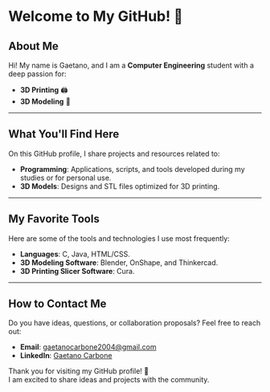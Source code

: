 # Welcome to My GitHub! 👋

## About Me

Hi! My name is Gaetano, and I am a **Computer Engineering** student with a deep passion for:

- **3D Printing** 🖨️
- **3D Modeling** 🧊
---

## What You'll Find Here

On this GitHub profile, I share projects and resources related to:

- **Programming**: Applications, scripts, and tools developed during my studies or for personal use.
- **3D Models**: Designs and STL files optimized for 3D printing.
  
---

## My Favorite Tools

Here are some of the tools and technologies I use most frequently:

- **Languages**: C, Java, HTML/CSS.
- **3D Modeling Software**: Blender, OnShape, and Thinkercad.
- **3D Printing Slicer Software**: Cura.

---

## How to Contact Me

Do you have ideas, questions, or collaboration proposals? Feel free to reach out:

- **Email**: [gaetanocarbone2004@gmail.com](mailto:gaetanocarbone2004@gmail.com)
- **LinkedIn**: [Gaetano Carbone](www.linkedin.com/in/gaetanocarbone)

Thank you for visiting my GitHub profile! 🚀  
I am excited to share ideas and projects with the community.

